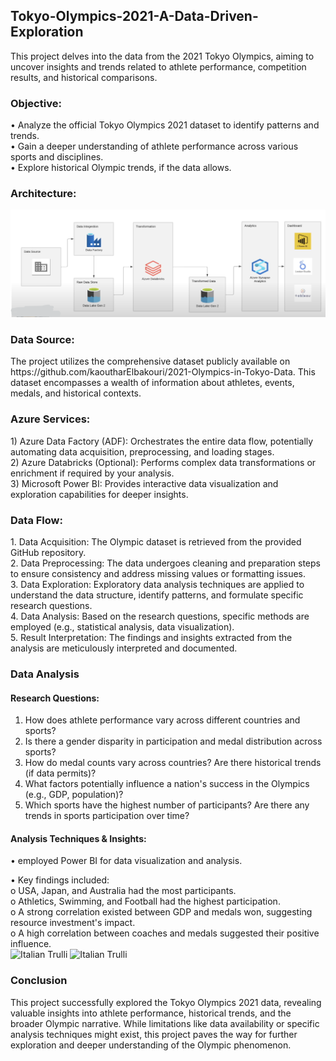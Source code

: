 ## Tokyo-Olympics-2021-A-Data-Driven-Exploration

This project delves into the data from the 2021 Tokyo Olympics, aiming to uncover insights and trends related to athlete performance, competition results, and historical comparisons.

<h3>Objective:</h3>
•	Analyze the official Tokyo Olympics 2021 dataset to identify patterns and trends.<br>
•	Gain a deeper understanding of athlete performance across various sports and disciplines.<br>
•	Explore historical Olympic trends, if the data allows.<br>

<h3>Architecture:</h3>
<img src="https://raw.githubusercontent.com/tknishh/olympic-data-analysis-azure/master/images/arch.png" alt="Italian Trulli">

<h3>Data Source:</h3>
The project utilizes the comprehensive dataset publicly available on https://github.com/kaoutharElbakouri/2021-Olympics-in-Tokyo-Data. This dataset encompasses a wealth of information about athletes, events, medals, and historical contexts.

<h3>Azure Services:</h3>
1)	Azure Data Factory (ADF): Orchestrates the entire data flow, potentially automating data acquisition, preprocessing, and loading stages.<br>
2)	Azure Databricks (Optional): Performs complex data transformations or enrichment if required by your analysis.<br>
3)	Microsoft Power BI: Provides interactive data visualization and exploration capabilities for deeper insights.<br>

<h3>Data Flow:</h3>
1.	Data Acquisition: The Olympic dataset is retrieved from the provided GitHub repository.<br>
2.	Data Preprocessing: The data undergoes cleaning and preparation steps to ensure consistency and address missing values or formatting issues.<br>
3.	Data Exploration: Exploratory data analysis techniques are applied to understand the data structure, identify patterns, and formulate specific research questions.<br>
4.	Data Analysis: Based on the research questions, specific methods are employed (e.g., statistical analysis, data visualization).<br>
5.	Result Interpretation: The findings and insights extracted from the analysis are meticulously interpreted and documented.<br>

<h3>Data Analysis</h3>
<h4>Research Questions:</h4>

1. How does athlete performance vary across different countries and sports?<br>
2. Is there a gender disparity in participation and medal distribution across sports?<br>
3. How do medal counts vary across countries? Are there historical trends (if data permits)?<br>
4. What factors potentially influence a nation's success in the Olympics (e.g., GDP, population)?<br>
5. Which sports have the highest number of participants? Are there any trends in sports participation over time?<br>

<h4>Analysis Techniques & Insights:</h4>
   <p> • employed Power BI for data visualization and analysis.<br>
   <p> • Key findings included: <br>
       o	USA, Japan, and Australia had the most participants.<br>
       o	Athletics, Swimming, and Football had the highest participation.<br>
       o	A strong correlation existed between GDP and medals won, suggesting resource investment's impact.<br>
       o	A high correlation between coaches and medals suggested their positive influence.<br>

<img src="https://miro.medium.com/v2/resize:fit:720/format:webp/1*IwtVr2BoQKqBk_QDNVJLKg.png" alt="Italian Trulli">

<img src="https://miro.medium.com/v2/resize:fit:640/format:webp/1*XZCK0d5ObJpN2rc4CPMZVg.png" alt="Italian Trulli">
       
<h3>Conclusion</h3>
This project successfully explored the Tokyo Olympics 2021 data, revealing valuable insights into athlete performance, historical trends, and the broader Olympic narrative. While limitations like data availability or specific analysis techniques might exist, this project paves the way for further exploration and deeper understanding of the Olympic phenomenon.
